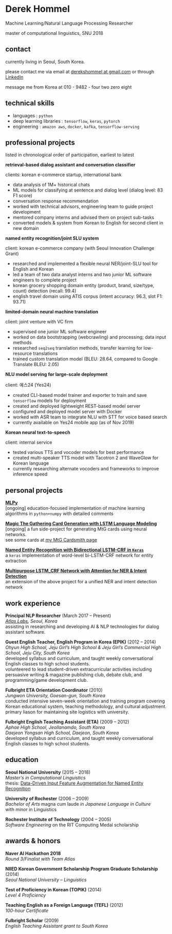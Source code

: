 # Derek Hommel

Machine Learning/Natural Language Processing Researcher

master of computational linguistics, SNU 2018

## contact

currently living in Seoul, South Korea. 

please contact me via email at [derekshommel at gmail.com](mailto:derekshommel@gmail.com) or through [LinkedIn](https://www.linkedin.com/in/derek-hommel-4a646869/) 

message me from Korea at 010 - 9482 - four two zero eight

## technical skills

- languages : `python`
- deep learning libraries : `tensorflow`, `keras`, `pytorch`
- engineering : `amazon aws`, `docker`, `kafka`, `tensorflow-serving`

## professional projects

listed in chronological order of participation, earliest to latest

**retrieval-based dialog assistant and conversation classifier**  

clients: korean e-commerce startup, international bank

- data analysis of 1M+ historical chats
- ML models for classifying at sentence and dialog level (dialog level: 83 F1 score)
- conversation response recommendation
- worked with technical advisors, engineering team to guide project development
- mentored company interns and advised them on project sub-tasks
- converted models & system from Korean to English for second client in new domain

**named entity recognition/joint SLU system**  

client: korean e-commerce company (with Seoul Innovation Challenge Grant)

- researched and implemented a flexible neural NER/joint-SLU tool for English and Korean
- led a team of two data analyst interns and two junior ML software engineers to complete project
- korean grocery shopping domain entity (product, brand, size/type, count) detection (recall: 99.4)
- english travel domain using ATIS corpus (intent accuracy: 96.3, slot F1: 93.71) 

**limited-domain neural machine translation**  

client: joint venture with VC firm

- supervised one junior ML software engineer
- worked on data bootstrapping (webcrawling) and processing; data input methods
- researched `seq2seq` translation methods, transfer learning for low-resource translations
- trained custom translation model (BLEU: 28.64, compared to Google Translate BLEU: 2.05)

**NLU model serving for large-scale deployment**

client: 예스24 (Yes24)

- created CLI-based model trainer and exporter to train and save `tensorflow` models for deployment
- created and deployed lightweight REST-based model server
- configured and deployed model server with Docker
- worked with ASR team to integrate NLU with STT for voice based search
- currently available on Yes24 mobile app (as of Nov 2019)

**Korean neural text-to-speech**

client: internal service

- tested various TTS and vocoder models for best performance
- created multi-speaker TTS model with Tacotron 2 and WaveGlow for Korean language
- currently researching alternate vocoders and frameworks to improve inference speed

## personal projects

**[MLPy](https://github.com/SNUDerek/MLPy)**  
[ongoing] education-focused implementation of machine learning algorithms in `python+numpy` with detailed comments

**[Magic The Gathering Card Generation with LSTM Language Modeling](https://github.com/SNUDerek/mtgcardgenerator)**  
[ongoing] a fun side-project for generating MtG cards using neural networks.  
see some cards at [my MtG Cardsmith page](https://mtgcardsmith.com/user/dsh9470/cards)

**[Named Entity Recognition with Bidirectional LSTM-CRF in `Keras`](https://github.com/SNUDerek/NER_bLSTM-CRF)**  
a `keras` implementation of word-level bi-LSTM-CRF network for entity extraction

**[Multipurpose LSTM_CRF Network with Attention for NER & Intent Detection](https://github.com/SNUDerek/multiLSTM)**  
an extension of the above project for a unified NER and intent detection network

## work experience

**Principal NLP Researcher** (March 2017 – Present)  
*[Atlas Labs](http://atlaslabs.ai), Seoul, Korea*  
assisting in researching and developing AI & NLP technologies for dialog assistant software.

**Guest English Teacher, English Program in Korea (EPIK)** (2012 – 2014)  
*Ohyun High School, Jeju Girl’s High School & Jeju Girl’s Commercial High School, Jeju City, South Korea*  
developed syllabus and curriculum, and taught weekly conversational English classes to high school students.  
volunteered to lead student-driven extracurricular activities including persuasive writing & magazine publishing club, debate club, and programming/game development club. 

**Fulbright ETA Orientation Coordinator** (2010)  
*Jungwon University, Goesan-gun, South Korea*  
conducted intensive seven-week orientation and training program covering Korean educational system, teaching methodology, and cultural adjustment. primary liason for maintaining site logistics with university.

**Fulbright English Teaching Assistant (ETA)** (2009 – 2012)  
*Aphae High School, Jeollanamdo, South Korea*  
*Daejeon Yongsan High School, Daejeon, South Korea*  
developed syllabus and curriculum, and taught weekly conversational English classes to high school students.

## education

**Seoul National University** (2015 – 2018)  
*Master's in Computational Linguistics*  
thesis: [Data-Driven Input Feature Augmentation for Named Entity Recognition](abstract.md)

**University of Rochester** (2006 – 2009)  
*Bachelor of Arts* magna cum laude *in Japanese Language in Culture*  
with minor in Linguistics

**Rochester Institute of Technology** (2004 – 2005)  
*Software Engineering*
on the RIT Computing Medal scholarship

## awards & honors

**Naver AI Hackathon 2018**  
*Round 3/Finalist with Team Atlas*

**NIIED Korean Government Scholarship Program Graduate Scholarship** (2014)  
*Seoul National University – Linguistics*

**Test of Proficiency in Korean (TOPIK)** (2014)  
*Level 4 Proficiency*

**Teaching English as a Foreign Language (TEFL)** (2012)  
*100-hour Certificate*

**Fulbright Scholar** (2009)  
*English Teaching Assistant grant to South Korea*
